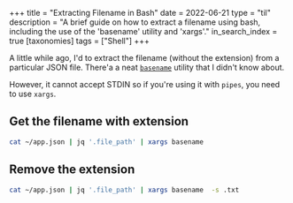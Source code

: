 +++
title = "Extracting Filename in Bash"
date = 2022-06-21
type = "til"
description = "A brief guide on how to extract a filename using bash, including the use of the 'basename' utility and 'xargs'."
in_search_index = true
[taxonomies]
tags = ["Shell"]
+++

A little while ago, I'd to extract the filename (without the extension) from a particular JSON file. There'a a neat [`basename`](https://man7.org/linux/man-pages/man1/basename.1.html) utility that I didn't know about.

However, it cannot accept STDIN so if you're using it with `pipes`, you need to use `xargs`.

## Get the filename with extension

```bash
cat ~/app.json | jq '.file_path' | xargs basename
```

## Remove the extension

```bash
cat ~/app.json | jq '.file_path' | xargs basename  -s .txt
```


